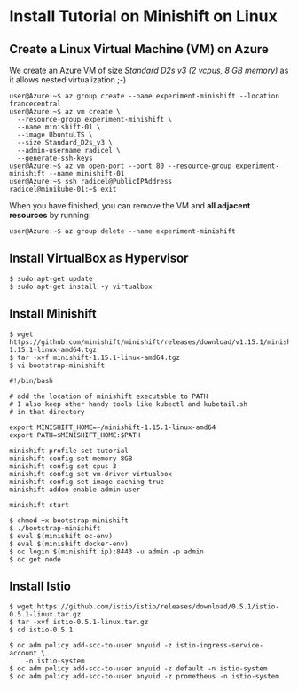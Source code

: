 # Install Tutorial on Minishift on Linux

## Create a Linux Virtual Machine (VM) on Azure

We create an Azure VM of size *Standard D2s v3 (2 vcpus, 8 GB memory)* as it allows nested virtualization ;-)
  ```command
  user@Azure:~$ az group create --name experiment-minishift --location francecentral
  user@Azure:~$ az vm create \
    --resource-group experiment-minishift \
    --name minishift-01 \
    --image UbuntuLTS \
    --size Standard_D2s_v3 \
    --admin-username radicel \
    --generate-ssh-keys
  user@Azure:~$ az vm open-port --port 80 --resource-group experiment-minishift --name minishift-01
  user@Azure:~$ ssh radicel@PublicIPAddress
  radicel@minikube-01:~$ exit
  ```
When you have finished, you can remove the VM and **all adjacent resources** by running:
  ```command
  user@Azure:~$ az group delete --name experiment-minishift
  ```
## Install VirtualBox as Hypervisor

  ```command
  $ sudo apt-get update
  $ sudo apt-get install -y virtualbox
  ```

## Install Minishift

  ```command
  $ wget https://github.com/minishift/minishift/releases/download/v1.15.1/minishift-1.15.1-linux-amd64.tgz
  $ tar -xvf minishift-1.15.1-linux-amd64.tgz
  $ vi bootstrap-minishift
    
  #!/bin/bash

  # add the location of minishift executable to PATH
  # I also keep other handy tools like kubectl and kubetail.sh
  # in that directory

  export MINISHIFT_HOME=~/minishift-1.15.1-linux-amd64
  export PATH=$MINISHIFT_HOME:$PATH

  minishift profile set tutorial
  minishift config set memory 8GB
  minishift config set cpus 3
  minishift config set vm-driver virtualbox
  minishift config set image-caching true
  minishift addon enable admin-user

  minishift start

  $ chmod +x bootstrap-minishift
  $ ./bootstrap-minishift
  $ eval $(minishift oc-env)
  $ eval $(minishift docker-env)
  $ oc login $(minishift ip):8443 -u admin -p admin
  $ oc get node
  ```

## Install Istio

  ```command
  $ wget https://github.com/istio/istio/releases/download/0.5.1/istio-0.5.1-linux.tar.gz
  $ tar -xvf istio-0.5.1-linux.tar.gz
  $ cd istio-0.5.1
  
  $ oc adm policy add-scc-to-user anyuid -z istio-ingress-service-account \
      -n istio-system
  $ oc adm policy add-scc-to-user anyuid -z default -n istio-system
  $ oc adm policy add-scc-to-user anyuid -z prometheus -n istio-system
  ```
